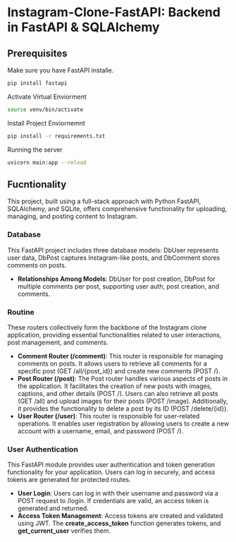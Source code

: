 # Instagram-Clone-FastAPI: Backend in FastAPI & SQLAlchemy
## Prerequisites
Make sure you have FastAPI installe.
```bash
pip install fastapi

```

Activate Virtual Enviorment
```bash
source venv/bin/activate

```

Install Project Enviornemnt
```bash
pip install -r requirements.txt

```

Running the server
```bash
uvicorn main:app --reload
```

## Fucntionality

This project, built using a full-stack approach with Python FastAPI, SQLAlchemy, and SQLite, offers comprehensive functionality for uploading, managing, and posting content to Instagram.

### Database
This FastAPI project includes three database models: DbUser represents user data, DbPost captures Instagram-like posts, and DbComment stores comments on posts. 

- **Relationships Among Models**: DbUser for post creation, DbPost for multiple comments per post, supporting user auth, post creation, and comments.

### Routine
These routers collectively form the backbone of the Instagram clone application, providing essential functionalities related to user interactions, post management, and comments.

- **Comment Router (/comment)**: This router is responsible for managing comments on posts. It allows users to retrieve all comments for a specific post (GET /all/{post_id}) and create new comments (POST /).
- **Post Router (/post)**: The Post router handles various aspects of posts in the application. It facilitates the creation of new posts with images, captions, and other details (POST /). Users can also retrieve all posts (GET /all) and upload images for their posts (POST /image). Additionally, it provides the functionality to delete a post by its ID (POST /delete/{id}).
- **User Router (/user)**: This router is responsible for user-related operations. It enables user registration by allowing users to create a new account with a username, email, and password (POST /).
  
### User Authentication
This FastAPI module provides user authentication and token generation functionality for your application. Users can log in securely, and access tokens are generated for protected routes.

- **User Login**: Users can log in with their username and password via a POST request to /login. If credentials are valid, an access token is generated and returned.
- **Access Token Management**: Access tokens are created and validated using JWT. The **create_access_token** function generates tokens, and **get_current_user** verifies them.









